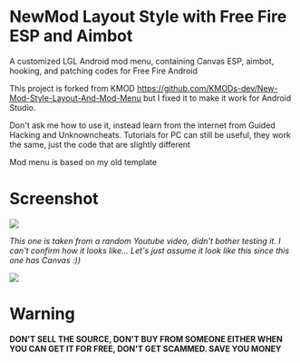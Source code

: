 # NewMod Layout Style with Free Fire ESP and Aimbot
A customized LGL Android mod menu, containing Canvas ESP, aimbot, hooking, and patching codes for Free Fire Android

This project is forked from KMOD https://github.com/KMODs-dev/New-Mod-Style-Layout-And-Mod-Menu but I fixed it to make it work for Android Studio.

Don't ask me how to use it, instead learn from the internet from Guided Hacking and Unknowncheats. Tutorials for PC can still be useful, they work the same, just the code that are slightly different

Mod menu is based on my old template

# Screenshot
![](https://i.imgur.com/tR8r1Ag.png)

*This one is taken from a random Youtube video, didn't bother testing it. I can't confirm how it looks like... Let's just assume it look like this since this one has Canvas :))*

![](https://i.imgur.com/SEQXUr1.png)

# Warning
**DON'T SELL THE SOURCE, DON'T BUY FROM SOMEONE EITHER WHEN YOU CAN GET IT FOR FREE, DON'T GET SCAMMED. SAVE YOU MONEY**
